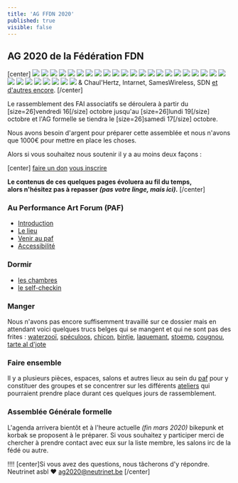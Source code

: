 ```yaml
---
title: 'AG FFDN 2020'
published: true
visible: false
---
```


## AG 2020 de la Fédération FDN

[center]
 ![](logo_ffdn.png?resize=100) ![](logo_ail_network.png?resize=100) ![](logo_aquilenet.png?resize=100) ![](logo_arn.png?resize=100) ![](logo_auvernet.png?resize=100) ![](logo_baionet.png?resize=100) ![](logo_cafai.png?resize=100) ![](logo_faibreizh.png?resize=100) ![](logo_faimaison.png?resize=100) ![](logo_fdn.png?resize=100) ![](logo_franciliens.png?resize=100) ![](logo_grifon.png?resize=100) ![](logo_igwan.png?resize=100) ![](logo_ilico.png?resize=100) ![](logo_illyse.png?resize=100) ![](logo_iloth.png?resize=100) ![](logo_LDN.png?resize=100) ![](logo_midways.png?resize=100) ![](logo_mycelium.png?resize=100) ![](logo_netopi.png?resize=100) ![](logo_neutrinet.png?resize=100) ![](logo_pclight.png?resize=100) ![](logo_rezine.png?resize=100) ![](logo_rhizome.png?resize=100) ![](logo_scani.png?resize=100) ![](logo_stolon.png?resize=100) ![](logo_swissneutral.png?resize=100) ![](logo_tdn.png?resize=100) ![](logo_teleragno.png?resize=100) ![](logo_tetaneutral.png?resize=100) & Chaul'Hertz, Intarnet, SamesWireless, SDN [et d'autres encore](https://www.ffdn.org/fr/membres).
[/center]

Le rassemblement des FAI associatifs se déroulera à partir du [size=26]vendredi 16[/size] octobre jusqu'au [size=26]lundi 19[/size] octobre et l'AG formelle se tiendra le [size=26]samedi 17[/size] octobre.

Nous avons besoin d'argent pour préparer cette assemblée et nous n'avons que 1000€ pour mettre en place les choses.

Alors si vous souhaitez nous soutenir il y a au moins deux façons :

[center]
[faire un don](don?classes=btn,btn-primary,btn-lg)
[vous inscrire](inscription?classes=btn,btn-error,btn-lg) 

**Le contenus de ces quelques pages évoluera au fil du temps, </br>alors n'hésitez pas à repasser *(pas votre linge, mais ici)*.**
[/center]

### Au Performance Art Forum (PAF)

* [Introduction](paf/introduction)
* [Le lieu](paf/lieu)
* [Venir au paf](paf/venir)
* [Accessibilité](paf/accessibilite)

### Dormir

* [les chambres](paf/chambres)
* [le self-checkin](paf/self-checkin)

### Manger

Nous n'avons pas encore suffisemment travaillé sur ce dossier mais en attendant voici quelques trucs belges qui se mangent et qui ne sont pas des frites : [waterzooï](https://fr.wikipedia.org/wiki/Waterzoo%C3%AF), [spéculoos](https://fr.wikipedia.org/wiki/Sp%C3%A9culoos), [chicon](https://fr.wikipedia.org/wiki/Endive), [bintje](https://fr.wikipedia.org/wiki/Bintje), [laquemant](https://fr.wikipedia.org/wiki/Lacquemant), [stoemp](https://fr.wikipedia.org/wiki/Stoemp), [cougnou](https://fr.wikipedia.org/wiki/Cougnou), [tarte al d'jote](https://fr.wikipedia.org/wiki/Tarte_al_d%27jote)

### Faire ensemble

Il y a plusieurs pièces, espaces, salons et autres lieux au sein du [paf](paf/lieu) pour y constituer des groupes et se concentrer sur les différents [ateliers](ateliers) qui pourraient prendre place durant ces quelques jours de rassemblement.

### Assemblée Générale formelle

L'agenda arrivera bientôt et à l'heure actuelle *(fin mars 2020)* bikepunk et korbak se proposent à le préparer.  Si vous souhaitez y participer merci de chercher à prendre contact avec eux sur la liste membre, les salons irc de la fédé ou autre.

!!!! [center]Si vous avez des questions, nous tâcherons d'y répondre.</br>Neutrinet asbl ♥ <a href="mailto:ag2020@neutrinet.be?subject=[AGFFDN2020] Accueil&body=Étant passé par la page d'accueil de l'AG, j'ai l'une ou l'autre question remarque ou commentaire.%0D%0A%0D%0A%0D%0A">ag2020@neutrinet.be</a> [/center]